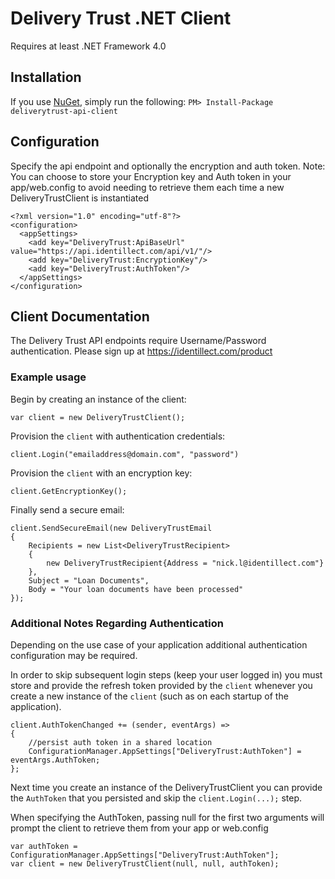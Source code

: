 # Delivery Trust .NET Client
Requires at least .NET Framework 4.0

## Installation

If you use [NuGet](http://www.nuget.org/), simply run the following:
`PM> Install-Package deliverytrust-api-client`

## Configuration
Specify the api endpoint and optionally the encryption and auth token. Note: You can choose to store your Encryption key and Auth token in your app/web.config to avoid needing to retrieve them each time a new DeliveryTrustClient is instantiated

    <?xml version="1.0" encoding="utf-8"?>
    <configuration>
      <appSettings>
        <add key="DeliveryTrust:ApiBaseUrl" value="https://api.identillect.com/api/v1/"/>
        <add key="DeliveryTrust:EncryptionKey"/>
        <add key="DeliveryTrust:AuthToken"/>
      </appSettings>
    </configuration>
 

## Client Documentation
The Delivery Trust API endpoints require Username/Password authentication. Please sign up at https://identillect.com/product
### Example usage

Begin by creating an instance of the client:

    var client = new DeliveryTrustClient();
    
Provision the `client` with authentication credentials:

    client.Login("emailaddress@domain.com", "password")
    
Provision the `client` with an encryption key:

    client.GetEncryptionKey();
    
 Finally send a secure email:
 
    client.SendSecureEmail(new DeliveryTrustEmail
    {
        Recipients = new List<DeliveryTrustRecipient>
        {
            new DeliveryTrustRecipient{Address = "nick.l@identillect.com"}
        },
        Subject = "Loan Documents",
        Body = "Your loan documents have been processed"
    });
    
### Additional Notes Regarding Authentication
Depending on the use case of your application additional authentication configuration may be required.

In order to skip subsequent login steps (keep your user logged in) you must store and provide the refresh token provided by the `client` whenever you create a new instance of the `client` (such as on each startup of the application).

    client.AuthTokenChanged += (sender, eventArgs) =>
    {
        //persist auth token in a shared location
        ConfigurationManager.AppSettings["DeliveryTrust:AuthToken"] = eventArgs.AuthToken;
    };
    
Next time you create an instance of the DeliveryTrustClient you can provide the `AuthToken` that you persisted and skip the `client.Login(...);` step.

When specifying the AuthToken, passing null for the first two arguments will prompt the client to retrieve them from your app or web.config

    var authToken = ConfigurationManager.AppSettings["DeliveryTrust:AuthToken"];
    var client = new DeliveryTrustClient(null, null, authToken);
